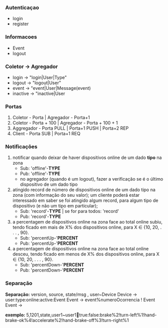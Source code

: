 ### Autenticaçao
* login
* register

### Informacoes
* Event <string>
* logout

### Coletor -> Agregador
* login -> "login|User|Type"
* logout -> "logout|User"
* event -> "event|User|Message(event)
* inactive -> "inactive|User

### Portas
1. Coletor - Porta | Agregador - Porta+1
2. Coletor - Porta + 100 | Agregador - Porta + 100 + 1
3. Aggregador - Porta PULL | Porta+1 PUSH | Porta+2 REP
4. Client - Porta SUB | Porta+1 REQ

### Notificações
1. notificar quando deixar de haver dispositivos online de um dado **tipo** na zona
    * Sub: 'offline'-**TYPE**
    * Pub: 'offline'-**TYPE**
    * no agregador (quando é um logout), fazer a verificação se é o último dispositivo de um dado tipo
2. atingido record de número de dispositivos online de um dado tipo na zona (com informação do seu valor); um cliente poderá estar interessado em saber se foi atingido algum record, para algum tipo de dispositivo (e não um tipo em particular);
    * Sub: 'record'-**TYPE** | se for para todos: 'record'
    * Pub: 'record'-**TYPE**
3. a percentagem de dispositivos online na zona face ao total online subiu, tendo ficado em mais de X% dos dispositivos online, para X ∈ {10, 20, . . . , 90}.
    * Sub: 'percentUp-'**PERCENT**
    * Pub: 'percentUp-'**PERCENT**
4. a percentagem de dispositivos online na zona face ao total online desceu, tendo ficado em menos de X% dos dispositivos online, para X ∈ {10, 20, . . . , 90}.
    * Sub: 'percentDown-'**PERCENT**
    * Pub: 'percentDown-'**PERCENT**


### Separação
**Separação:**
version, source, state/msg , user~Device
Device -> user:type:online:active:Event
Event -> event%numeroOcorrencia ! Event
Event -> 

**exemplo:**
5,1201,state,user1~user1:car:true:false:brake%2!turn-left%1!hand-brake-ok%4!accelerate%2!hand-brake-off%3!turn-right%1
